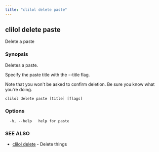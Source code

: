 ```yaml
---
title: "clilol delete paste"
---
```

## clilol delete paste

Delete a paste

### Synopsis

Deletes a paste.

Specify the paste title with the --title flag.

Note that you won't be asked to confirm deletion.
Be sure you know what you're doing.

```
clilol delete paste [title] [flags]
```

### Options

```
  -h, --help   help for paste
```

### SEE ALSO

* [clilol delete](clilol_delete.md)	 - Delete things
